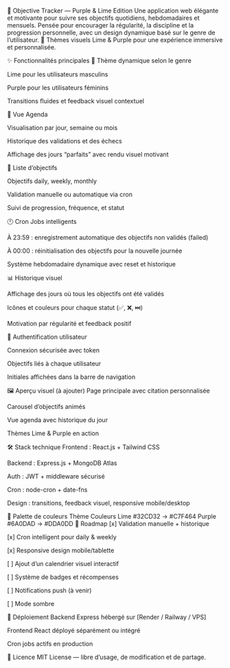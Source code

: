 🚀 Objective Tracker — Purple & Lime Edition
Une application web élégante et motivante pour suivre ses objectifs quotidiens, hebdomadaires et mensuels. Pensée pour encourager la régularité, la discipline et la progression personnelle, avec un design dynamique basé sur le genre de l’utilisateur. 🎨 Thèmes visuels Lime & Purple pour une expérience immersive et personnalisée.

✨ Fonctionnalités principales
🎨 Thème dynamique selon le genre

Lime pour les utilisateurs masculins

Purple pour les utilisateurs féminins

Transitions fluides et feedback visuel contextuel

📅 Vue Agenda

Visualisation par jour, semaine ou mois

Historique des validations et des échecs

Affichage des jours “parfaits” avec rendu visuel motivant

🎯 Liste d’objectifs

Objectifs daily, weekly, monthly

Validation manuelle ou automatique via cron

Suivi de progression, fréquence, et statut

🕛 Cron Jobs intelligents

À 23:59 : enregistrement automatique des objectifs non validés (failed)

À 00:00 : réinitialisation des objectifs pour la nouvelle journée

Système hebdomadaire dynamique avec reset et historique

📊 Historique visuel

Affichage des jours où tous les objectifs ont été validés

Icônes et couleurs pour chaque statut (✅, ❌, ⏭️)

Motivation par régularité et feedback positif

🔐 Authentification utilisateur

Connexion sécurisée avec token

Objectifs liés à chaque utilisateur

Initiales affichées dans la barre de navigation

🖼️ Aperçu visuel (à ajouter)
Page principale avec citation personnalisée

Carousel d’objectifs animés

Vue agenda avec historique du jour

Thèmes Lime & Purple en action

🛠️ Stack technique
Frontend : React.js + Tailwind CSS

Backend : Express.js + MongoDB Atlas

Auth : JWT + middleware sécurisé

Cron : node-cron + date-fns

Design : transitions, feedback visuel, responsive mobile/desktop

🎨 Palette de couleurs
Thème	Couleurs
Lime	#32CD32 → #C7F464
Purple	#6A0DAD → #DDA0DD
📌 Roadmap
[x] Validation manuelle + historique

[x] Cron intelligent pour daily & weekly

[x] Responsive design mobile/tablette

[ ] Ajout d’un calendrier visuel interactif

[ ] Système de badges et récompenses

[ ] Notifications push (à venir)

[ ] Mode sombre

🚀 Déploiement
Backend Express hébergé sur [Render / Railway / VPS]

Frontend React déployé séparément ou intégré

Cron jobs actifs en production

📄 Licence
MIT License — libre d’usage, de modification et de partage.
